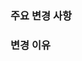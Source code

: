 ### 주요 변경 사항
<!-- 해당 PR로 변경되는 사항을 한 눈에 알기 쉽게 정리해주세요. -->



### 변경 이유
<!-- 변경이 일어나는 이유를 한 눈에 알기 쉽게 정리해주세요. -->


